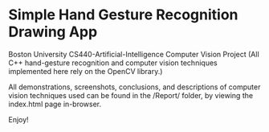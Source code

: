 # Simple Hand Gesture Recognition Drawing App

Boston University CS440-Artificial-Intelligence Computer Vision Project
(All C++ hand-gesture recognition and computer vision techniques implemented here rely on the OpenCV library.)

All demonstrations, screenshots, conclusions, and descriptions of computer vision techniques used can be found in the /Report/ folder, by viewing the index.html page in-browser.

Enjoy!
